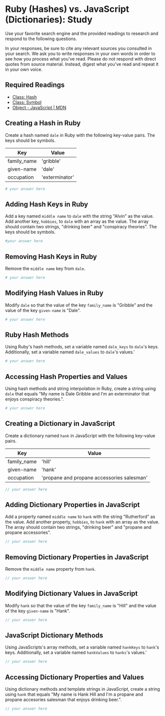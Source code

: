 # Ruby (Hashes) vs. JavaScript (Dictionaries): Study

Use your favorite search engine and the provided readings to research and
respond to the following questions.

In your responses, be sure to cite any relevant sources you consulted in your
search. We ask you to write responses in your own words in order to see how you
process what you've read. Please do not respond with direct quotes from source
material. Instead, digest what you've read and repeat it in your own voice.

## Required Readings

-   [Class: Hash](http://ruby-doc.org/core-2.3.1/Hash.html)
-   [Class: Symbol](http://ruby-doc.org/core-2.3.1/Symbol.html)
-   [Object - JavaScript | MDN](https://developer.mozilla.org/en-US/docs/Web/JavaScript/Reference/Global_Objects/Object)

## Creating a Hash in Ruby

Create a hash named `dale` in Ruby with the following key-value pairs.  The keys
should be symbols.

| Key | Value |
| --- | --- |
| family_name | 'gribble' |
| given-name | 'dale' |
| occupation | 'exterminator' |

```ruby
# your answer here
```

## Adding Hash Keys in Ruby
Add a key named `middle name` to `dale` with the string "Alvin" as the value.
Add another key, `hobbies`, to `dale` with an array as the value. The array
should contain two strings, "drinking beer" and "conspiracy theories".  The keys
should be symbols.

```ruby
#your answer here
```

## Removing Hash Keys in Ruby

Remove the `middle name` key from `dale`.

```ruby
# your answer here
```

## Modifying Hash Values in Ruby

Modify `dale` so that the value of the key `family_name` is "Gribble" and the
value of the key `given-name` is "Dale".

```ruby
# your answer here
```

## Ruby Hash Methods

Using Ruby's hash methods, set a variable named `dale_keys` to `dale`'s keys.
Additionally, set a variable named `dale_values` to `dale`'s values.'

```ruby
# your answer here
```

## Accessing Hash Properties and Values

Using hash methods and string interpolation in Ruby, create a string using
`dale` that equals "My name is Dale Gribble and I'm an exterminator that enjoys
conspiracy theories.".

```ruby
# your answer here
```

## Creating a Dictionary in JavaScript

Create a dictionary named `hank` in JavaScript with the following key-value
pairs.

| Key | Value |
| --- | --- |
| family_name | 'hill' |
| given-name | 'hank' |
| occupation | 'propane and propane accessories salesman' |

```javascript
// your answer here
```

## Adding Dictionary Properties in JavaScript

Add a property named `middle name` to `hank` with the string "Rutherford" as the
value.  Add another property, `hobbies`, to `hank` with an array as the value.
The array should contain two strings, "drinking beer" and "propane and propane
accessories".

```javascript
// your answer here
```

## Removing Dictionary Properties in JavaScript

Remove the `middle name` property from `hank`.

```javascript
// your answer here
```

## Modifying Dictionary Values in JavaScript

Modify `hank` so that the value of the key `family_name` is "Hill" and the value
of the key `given-name` is "Hank".

```javascript
// your answer here
```

## JavaScript Dictionary Methods

Using JavaScripts's array methods, set a variable named `hankKeys` to `hank`'s
keys.  Additionally, set a variable named `hankValues` to `hanks`'s values.'

```javascript
// your answer here
```

## Accessing Dictionary Properties and Values

Using dictionary methods and template strings in JavaScript, create a string
using `hank` that equals "My name is Hank Hill and I'm a propane and propane
accesories salesman that enjoys drinking beer.".

```javascript
// your answer here
```
